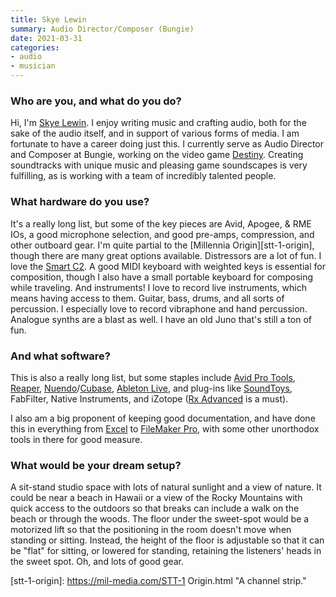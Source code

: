 ```yaml
---
title: Skye Lewin
summary: Audio Director/Composer (Bungie)
date: 2021-03-31
categories:
- audio
- musician
---
```


### Who are you, and what do you do?

Hi, I'm [Skye Lewin](http://skyelewinmusic.com/ "Skye's website."). I enjoy writing music and crafting audio, both for the sake of the audio itself, and in support of various forms of media. I am fortunate to have a career doing just this. I currently serve as Audio Director and Composer at Bungie, working on the video game [Destiny][destiny-2]. Creating soundtracks with unique music and pleasing game soundscapes is very fulfilling, as is working with a team of incredibly talented people.

### What hardware do you use?

It's a really long list, but some of the key pieces are Avid, Apogee, & RME IOs, a good microphone selection, and good pre-amps, compression, and other outboard gear. I'm quite partial to the [Millennia Origin][stt-1-origin], though there are many great options available. Distressors are a lot of fun. I love the [Smart C2][c2-compressor]. A good MIDI keyboard with weighted keys is essential for composition, though I also have a small portable keyboard for composing while traveling. And instruments! I love to record live instruments, which means having access to them. Guitar, bass, drums, and all sorts of percussion. I especially love to record vibraphone and hand percussion. Analogue synths are a blast as well. I have an old Juno that's still a ton of fun.

### And what software?

This is also a really long list, but some staples include [Avid Pro Tools][pro-tools], [Reaper][], [Nuendo][]/[Cubase][], [Ableton Live][live], and plug-ins like [SoundToys][], FabFilter, Native Instruments, and iZotope ([Rx Advanced][rx] is a must).

I also am a big proponent of keeping good documentation, and have done this in everything from [Excel][] to [FileMaker Pro][filemaker-pro], with some other unorthodox tools in there for good measure.

### What would be your dream setup?

A sit-stand studio space with lots of natural sunlight and a view of nature. It could be near a beach in Hawaii or a view of the Rocky Mountains with quick access to the outdoors so that breaks can include a walk on the beach or through the woods. The floor under the sweet-spot would be a motorized lift so that the positioning in the room doesn't move when standing or sitting. Instead, the height of the floor is adjustable so that it can be "flat" for sitting, or lowered for standing, retaining the listeners' heads in the sweet spot. Oh, and lots of good gear.

[c2-compressor]: https://www.smartresearch.co.uk/ "An audio compressor."
[cubase]: https://www.steinberg.net/cubase/ "Music production software."
[destiny-2]: https://www.destinythegame.com/ "A looter shooter MMO."
[excel]: https://www.microsoft.com/en-us/microsoft-365/excel "A spreadsheet application."
[filemaker-pro]: http://web.archive.org/web/20230317135854/https://www.claris.com/filemaker/pro/ "A database application."
[live]: https://www.ableton.com/en/live/ "Musical creation software."
[nuendo]: https://www.steinberg.net/nuendo/ "Audio workstation software."
[pro-tools]: http://web.archive.org/web/20210228001648/https://www.avid.com/en/pro-tools "Audio editing and processing software."
[reaper]: https://www.reaper.fm/ "A software digital audio workstation."
[rx]: https://www.izotope.com/en/products/rx.html "Audio repair software."
[soundtoys]: https://www.soundtoys.com/ "A collection of audio plugins."
[stt-1-origin]: https://mil-media.com/STT-1 Origin.html "A channel strip."
